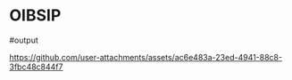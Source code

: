 # OIBSIP
#output



https://github.com/user-attachments/assets/ac6e483a-23ed-4941-88c8-3fbc48c844f7

